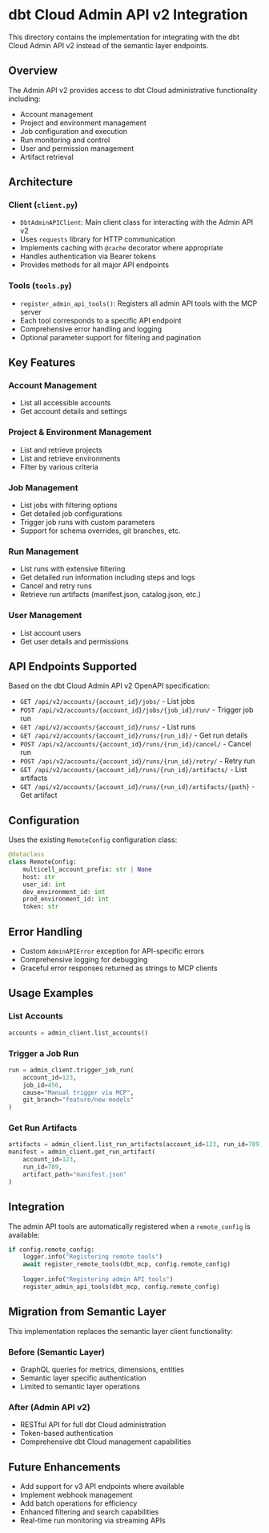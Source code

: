 # dbt Cloud Admin API v2 Integration

This directory contains the implementation for integrating with the dbt Cloud Admin API v2 instead of the semantic layer endpoints.

## Overview

The Admin API v2 provides access to dbt Cloud administrative functionality including:
- Account management
- Project and environment management
- Job configuration and execution
- Run monitoring and control
- User and permission management
- Artifact retrieval

## Architecture

### Client (`client.py`)
- `DbtAdminAPIClient`: Main client class for interacting with the Admin API v2
- Uses `requests` library for HTTP communication
- Implements caching with `@cache` decorator where appropriate
- Handles authentication via Bearer tokens
- Provides methods for all major API endpoints

### Tools (`tools.py`)
- `register_admin_api_tools()`: Registers all admin API tools with the MCP server
- Each tool corresponds to a specific API endpoint
- Comprehensive error handling and logging
- Optional parameter support for filtering and pagination

## Key Features

### Account Management
- List all accessible accounts
- Get account details and settings

### Project & Environment Management
- List and retrieve projects
- List and retrieve environments
- Filter by various criteria

### Job Management
- List jobs with filtering options
- Get detailed job configurations
- Trigger job runs with custom parameters
- Support for schema overrides, git branches, etc.

### Run Management
- List runs with extensive filtering
- Get detailed run information including steps and logs
- Cancel and retry runs
- Retrieve run artifacts (manifest.json, catalog.json, etc.)

### User Management
- List account users
- Get user details and permissions

## API Endpoints Supported

Based on the dbt Cloud Admin API v2 OpenAPI specification:

- `GET /api/v2/accounts/{account_id}/jobs/` - List jobs
- `POST /api/v2/accounts/{account_id}/jobs/{job_id}/run/` - Trigger job run
- `GET /api/v2/accounts/{account_id}/runs/` - List runs
- `GET /api/v2/accounts/{account_id}/runs/{run_id}/` - Get run details
- `POST /api/v2/accounts/{account_id}/runs/{run_id}/cancel/` - Cancel run
- `POST /api/v2/accounts/{account_id}/runs/{run_id}/retry/` - Retry run
- `GET /api/v2/accounts/{account_id}/runs/{run_id}/artifacts/` - List artifacts
- `GET /api/v2/accounts/{account_id}/runs/{run_id}/artifacts/{path}` - Get artifact

## Configuration

Uses the existing `RemoteConfig` configuration class:

```python
@dataclass
class RemoteConfig:
    multicell_account_prefix: str | None
    host: str
    user_id: int
    dev_environment_id: int
    prod_environment_id: int
    token: str
```

## Error Handling

- Custom `AdminAPIError` exception for API-specific errors
- Comprehensive logging for debugging
- Graceful error responses returned as strings to MCP clients

## Usage Examples

### List Accounts
```python
accounts = admin_client.list_accounts()
```

### Trigger a Job Run
```python
run = admin_client.trigger_job_run(
    account_id=123,
    job_id=456,
    cause="Manual trigger via MCP",
    git_branch="feature/new-models"
)
```

### Get Run Artifacts
```python
artifacts = admin_client.list_run_artifacts(account_id=123, run_id=789)
manifest = admin_client.get_run_artifact(
    account_id=123, 
    run_id=789, 
    artifact_path="manifest.json"
)
```

## Integration

The admin API tools are automatically registered when a `remote_config` is available:

```python
if config.remote_config:
    logger.info("Registering remote tools")
    await register_remote_tools(dbt_mcp, config.remote_config)
    
    logger.info("Registering admin API tools")
    register_admin_api_tools(dbt_mcp, config.remote_config)
```

## Migration from Semantic Layer

This implementation replaces the semantic layer client functionality:

### Before (Semantic Layer)
- GraphQL queries for metrics, dimensions, entities
- Semantic layer specific authentication
- Limited to semantic layer operations

### After (Admin API v2)
- RESTful API for full dbt Cloud administration
- Token-based authentication
- Comprehensive dbt Cloud management capabilities

## Future Enhancements

- Add support for v3 API endpoints where available
- Implement webhook management
- Add batch operations for efficiency
- Enhanced filtering and search capabilities
- Real-time run monitoring via streaming APIs
